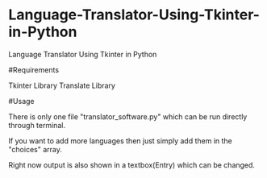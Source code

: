 # Language-Translator-Using-Tkinter-in-Python
Language Translator Using Tkinter in Python

#Requirements

Tkinter Library
Translate Library

#Usage

There is only one file "translator_software.py" which can be run directly through terminal.

If you want to add more languages then just simply add them in the "choices" array.

Right now output is also shown in a textbox(Entry) which can be changed.

